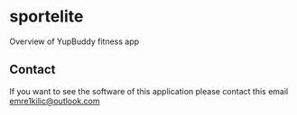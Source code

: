 # sportelite
Overview of YupBuddy fitness app


## Contact
If you want to see the software of this application please contact this email [emre1kilic@outlook.com]()
